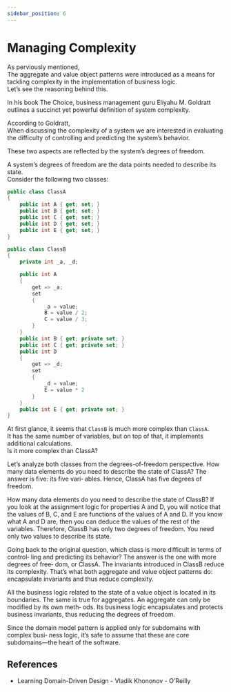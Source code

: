 ```yaml
---
sidebar_position: 6
---
```


# Managing Complexity

As perviously mentioned,  
The aggregate and value object patterns were introduced as a means for tackling complexity in the implementation of business logic.  
Let’s see the reasoning behind this.

In his book The Choice, business management guru Eliyahu M. Goldratt outlines a succinct yet powerful definition of system complexity.

According to Goldratt,  
When discussing the complexity of a system we are interested in evaluating the difficulty of controlling and predicting the system’s behavior.

These two aspects are reflected by the system’s degrees of freedom.

A system’s degrees of freedom are the data points needed to describe its state.  
Consider the following two classes:

```cs
public class ClassA
{
    public int A { get; set; }
    public int B { get; set; }
    public int C { get; set; }
    public int D { get; set; }
    public int E { get; set; }
}

public class ClassB
{
    private int _a, _d;

    public int A
    {
        get => _a;
        set
        {
            _a = value;
            B = value / 2;
            C = value / 3;
        }
    }
    public int B { get; private set; }
    public int C { get; private set; }
    public int D
    {
        get => _d;
        set
        {
            _d = value;
            E = value * 2
        }
    }
    public int E { get; private set; }
}
```

At first glance, it seems that `ClassB` is much more complex than `ClassA`.  
It has the same number of variables, but on top of that, it implements additional calculations.  
Is it more complex than ClassA?

Let’s analyze both classes from the degrees-of-freedom perspective. How many data
elements do you need to describe the state of ClassA? The answer is five: its five vari‐
ables. Hence, ClassA has five degrees of freedom.

How many data elements do you need to describe the state of ClassB? If you look at
the assignment logic for properties A and D, you will notice that the values of B, C, and
E are functions of the values of A and D. If you know what A and D are, then you can
deduce the values of the rest of the variables. Therefore, ClassB has only two degrees
of freedom. You need only two values to describe its state.

Going back to the original question, which class is more difficult in terms of control‐
ling and predicting its behavior? The answer is the one with more degrees of free‐
dom, or ClassA. The invariants introduced in ClassB reduce its complexity. That’s
what both aggregate and value object patterns do: encapsulate invariants and thus
reduce complexity.

All the business logic related to the state of a value object is located in its boundaries.
The same is true for aggregates. An aggregate can only be modified by its own meth‐
ods. Its business logic encapsulates and protects business invariants, thus reducing the
degrees of freedom.

Since the domain model pattern is applied only for subdomains with complex busi‐
ness logic, it’s safe to assume that these are core subdomains—the heart of the
software.

## References

- Learning Domain-Driven Design - Vladik Khononov - O'Reilly
